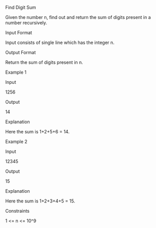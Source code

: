 Find Digit Sum

Given the number n, find out and return the sum of digits present in a number recursively.

Input Format

Input consists of single line which has the integer n.

Output Format

Return the sum of digits present in n.

Example 1

Input

1256

Output

14

Explanation

Here the sum is 1+2+5+6 = 14.

Example 2

Input

12345

Output

15

Explanation

Here the sum is 1+2+3+4+5 = 15.

Constraints

1 <= n <= 10^9
